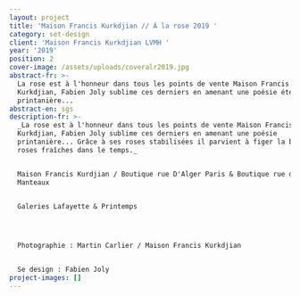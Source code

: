 ```yaml
---
layout: project
title: 'Maison Francis Kurkdjian // À la rose 2019 '
category: set-design
client: 'Maison Francis Kurkdjian LVMH '
year: '2019'
position: 2
cover-image: /assets/uploads/coveralr2019.jpg
abstract-fr: >-
  La rose est à l'honneur dans tous les points de vente Maison Francis
  Kurkdjian, Fabien Joly sublime ces derniers en amenant une poésie éternelle
  printanière...
abstract-en: sgs
description-fr: >-
  _La rose est à l'honneur dans tous les points de vente Maison Francis
  Kurkdjian, Fabien Joly sublime ces derniers en amenant une poésie
  printanière... Grâce à ses roses stabilisées il parvient à figer la beauté des
  roses fraîches dans le temps._


  Maison Francis Kurdjian / Boutique rue D'Alger Paris & Boutique rue des Blancs
  Manteaux 


  Galeries Lafayette & Printemps 




  Photographie : Martin Carlier / Maison Francis Kurkdjian


  Se design : Fabien Joly
project-images: []
---
```


